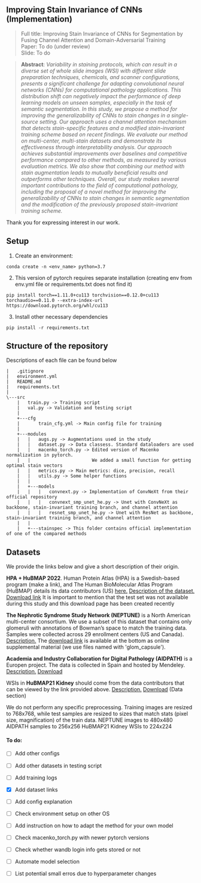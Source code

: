 ## Improving Stain Invariance of CNNs (Implementation)

> Full title: Improving Stain Invariance of CNNs for Segmentation by Fusing Channel Attention and Domain-Adversarial Training <br>
> Paper: To do (under review) <br> 
> Slide: To do <br>

> **Abstract**:
> *Variability in staining protocols, which can result in a diverse set of whole slide images (WSI) with different slide preparation techniques, chemicals, and scanner configurations, presents a significant challenge for adapting convolutional neural networks (CNNs) for computational pathology applications. This distribution shift can negatively impact the performance of deep learning models on unseen samples, especially in the task of semantic segmentation. In this study, we propose a method for improving the generalizability of CNNs to stain changes in a single-source setting. Our approach uses a channel attention mechanism that detects stain-specific features and a modified stain-invariant training scheme based on recent findings. We evaluate our method on multi-center, multi-stain datasets and demonstrate its effectiveness through interpretability analysis. Our approach achieves substantial improvements over baselines and competitive performance compared to other methods, as measured by various evaluation metrics. We also show that combining our method with stain augmentation leads to mutually beneficial results and outperforms other techniques. Overall, our study makes several important contributions to the field of computational pathology, including the proposal of a novel method for improving the generalizability of CNNs to stain changes in semantic segmentation and the modification of the previously proposed stain-invariant training scheme.* <br>

Thank you for expressing interest in our work.

## Setup
  
1. Create an environment:
```
conda create -n <env_name> python=3.7
```
2. This version of pytorch requires separate installation (creating env from env.yml file or requirements.txt does not find it)
```
pip install torch==1.11.0+cu113 torchvision==0.12.0+cu113 torchaudio==0.11.0 --extra-index-url https://download.pytorch.org/whl/cu113
```
3. Install other necessary dependencies
```
pip install -r requirements.txt
```

## Structure of the repository
Descriptions of each file can be found below

```
|   .gitignore
|   environment.yml
|   README.md
|   requirements.txt
|   
\---src
    |   train.py -> Training script 
    |   val.py -> Validation and testing script
    |   
    +---cfg
    |       train_cfg.yml -> Main config file for training 
    |       
    +---modules
    |   |   augs.py -> Augmentations used in the study
    |   |   dataset.py -> Data classess. Standard dataloaders are used 
    |   |   macenko_torch.py -> Edited version of Macenko normalization in pytorch. 
    |   |                       We added a small function for getting optimal stain vectors
    |   |   metrics.py -> Main metrics: dice, precision, recall 
    |   |   utils.py -> Some helper functions
    |   |   
    |   +---models
    |   |   |   convnext.py -> Implementation of ConvNeXt from their official repository
    |   |   |   convnext_smp_unet_he.py -> Unet with ConvNeXt as backbone, stain-invariant training branch, and channel attention 
    |   |   |   resnet_smp_unet_he.py -> Unet with ResNet as backbone, stain-invariant training branch, and channel attention
    |   |           
    |   +---stainspec -> This folder contains official implementation of one of the compared methods
```         

## Datasets
We provide the links below and give a short description of their origin.

**HPA + HuBMAP 2022**. Human Protein Atlas (HPA) is a Swedish-based program (make a link), and The Human BioMolecular Atlas Program (HuBMAP) details its data contributors (US) [here.](https://hubmapconsortium.org/hubmap-data/#:~:text=HuBMAP%20data%20was%20generated%20using,assay%20types%20used%20in%20each) [Description of the dataset.](https://www.biorxiv.org/content/10.1101/2023.01.05.522764v1) [Download link](https://zenodo.org/record/7545745#.Y-M5SXZBwal) It is important to mention that the test set was not available during this study and this download page has been created recently <br>

**The Nephrotic Syndrome Study Network (NEPTUNE)** is a North American multi-center consortium. We use a subset of this dataset that contains only glomeruli with annotations of Bowman’s space to match the training data. Samples were collected across 29 enrollment centers (US and Canada). 
[Description.](https://www.sciencedirect.com/science/article/pii/S0085253820309625)
The [download link](https://github.com/ccipd/DL-kidneyhistologicprimitives) is available at the bottom as online supplemental material (we use files named with 'glom_capsule').
 
**Academia and Industry Collaboration for Digital Pathology (AIDPATH)** is a Europen project. The data is collected in Spain and hosted by Mendeley. [Description.](https://www.ncbi.nlm.nih.gov/pmc/articles/PMC7058889/#fn2) [Download](https://data.mendeley.com/datasets/k7nvtgn2x6/3)

WSIs in **HuBMAP21 Kidney** should come from the data contributors that can be viewed by the link provided above. [Description.](https://www.biorxiv.org/content/10.1101/2021.11.09.467810v1) [Download](https://github.com/cns-iu/ccf-research-kaggle-2021) (Data section)

We do not perform any specific preprocessing. Training images are resized to 768x768, while test samples are resized to sizes that match stats (pixel size, magnification) of the train data.
NEPTUNE images to 480x480
AIDPATH samples to 256x256
HuBMAP21 Kidney WSIs to 224x224

#### To do:
- [ ] Add other configs
- [ ] Add other datasets in testing script
- [ ] Add training logs
- [x] Add dataset links
- [ ] Add config explanation
- [ ] Check environment setup on other OS 
- [ ] Add instruction on how to adapt the method for your own model
- [ ] Check macenko_torch.py with newer pytorch versions
- [ ] Check whether wandb login info gets stored or not
- [ ] Automate model selection
- [ ] List potential small erros due to hyperparameter changes

